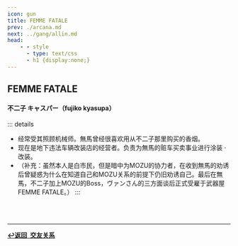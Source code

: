```yaml
---
icon: gun
title: FEMME FATALE
prev: ./arcana.md
next: ../gang/allin.md
head:
    - - style
      - type: text/css
      - h1 {display:none;}
---
```

## <span class="underline-blue"><i class="fa-solid fa-gun"></i> FEMME FATALE</span>

#### <span style="font-weight:bold;">不二子 キャスパー（fujiko kyasupa）</span>
::: details
- 经常受其照顾机械师。無馬曾经很喜欢用从不二子那里购买的香烟。
- 现在是地下违法车辆改装店的经营者。负责为無馬的赃车买卖事业进行涂装 · 改装。
- （补充：虽然本人是白市民，但是暗中为MOZU的协力者，在收到無馬的劝诱后曾疑惑为什么在知道自己和MOZU关系的前提下仍旧劝诱自己。最后在無馬，不二子加上MOZU的Boss，ヴァンさん的三方面谈后正式受雇于武器屋FEMME FATALE。）
:::
<br>
<br>

---

<div class="return-link">
    <a class="route-link" href="/wiki/friendship/"><b>↩️返回&ensp;交友关系</b></a>
</div>
